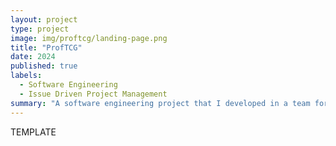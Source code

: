```yaml
---
layout: project
type: project
image: img/proftcg/landing-page.png
title: "ProfTCG"
date: 2024
published: true
labels:
  - Software Engineering
  - Issue Driven Project Management
summary: "A software engineering project that I developed in a team for ICS 314."
---
```

TEMPLATE
